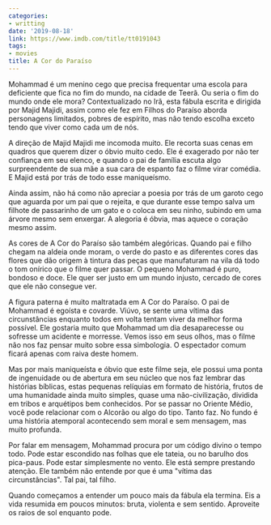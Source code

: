 ```yaml
---
categories:
- writting
date: '2019-08-18'
link: https://www.imdb.com/title/tt0191043
tags:
- movies
title: A Cor do Paraíso
---
```


Mohammad é um menino cego que precisa frequentar uma escola para deficiente que fica no fim do mundo, na cidade de Teerã. Ou seria o fim do mundo onde ele mora? Contextualizado no Irã, esta fábula escrita e dirigida por Majid Majidi, assim como ele fez em Filhos do Paraíso aborda personagens limitados, pobres de espírito, mas não tendo escolha exceto tendo que viver como cada um de nós.

A direção de Majid Majidi me incomoda muito. Ele recorta suas cenas em quadros que querem dizer o óbvio muito cedo. Ele é exagerado por não ter confiança em seu elenco, e quando o pai de família escuta algo surpreendente de sua mãe a sua cara de espanto faz o filme virar comédia. E Majid está por trás de todo esse maniqueísmo.

Ainda assim, não há como não apreciar a poesia por trás de um garoto cego que aguarda por um pai que o rejeita, e que durante esse tempo salva um filhote de passarinho de um gato e o coloca em seu ninho, subindo em uma árvore mesmo sem enxergar. A alegoria é óbvia, mas aquece o coração mesmo assim.

As cores de A Cor do Paraíso são também alegóricas. Quando pai e filho chegam na aldeia onde moram, o verde do pasto e as diferentes cores das flores que dão origem à tintura das peças que manufaturam na vila dá todo o tom onírico que o filme quer passar. O pequeno Mohammad é puro, bondoso e doce. Ele quer ser justo em um mundo injusto, cercado de cores que ele não consegue ver.

A figura paterna é muito maltratada em A Cor do Paraíso. O pai de Mohammad é egoísta e covarde. Viúvo, se sente uma vítima das circunstâncias enquanto todos em volta tentam viver da melhor forma possível. Ele gostaria muito que Mohammad um dia desaparecesse ou sofresse um acidente e morresse. Vemos isso em seus olhos, mas o filme não nos faz pensar muito sobre essa simbologia. O espectador comum ficará apenas com raiva deste homem.

Mas por mais maniqueísta e óbvio que este filme seja, ele possui uma ponta de ingenuidade ou de abertura em seu núcleo que nos faz lembrar das histórias bíblicas, estas pequenas relíquias em formato de história, frutos de uma humanidade ainda muito simples, quase uma não-civilização, dividida em tribos e arquétipos bem conhecidos. Por se passar no Oriente Médio, você pode relacionar com o Alcorão ou algo do tipo. Tanto faz. No fundo é uma história atemporal acontecendo sem moral e sem mensagem, mas muito profunda.

Por falar em mensagem, Mohammad procura por um código divino o tempo todo. Pode estar escondido nas folhas que ele tateia, ou no barulho dos pica-paus. Pode estar simplesmente no vento. Ele está sempre prestando atenção. Ele também não entende por que é uma "vítima das circunstâncias". Tal pai, tal filho.

Quando começamos a entender um pouco mais da fábula ela termina. Eis a vida resumida em poucos minutos: bruta, violenta e sem sentido. Aproveite os raios de sol enquanto pode.